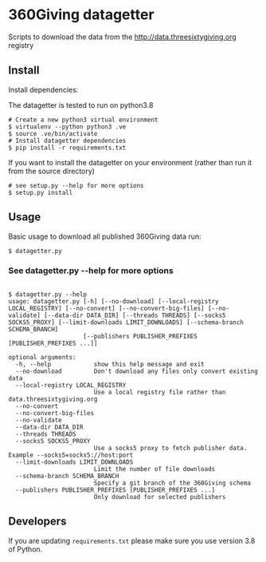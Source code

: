 # 360Giving datagetter
Scripts to download the data from the http://data.threesixtygiving.org registry

## Install

Install dependencies:

The datagetter is tested to run on python3.8

```
# Create a new python3 virtual environment
$ virtualenv --python python3 .ve
$ source .ve/bin/activate
# Install datagetter dependencies
$ pip install -r requirements.txt
```

If you want to install the datagetter on your environment (rather than run it from the source directory)
```
# see setup.py --help for more options
$ setup.py install
```


## Usage

Basic usage to download all published 360Giving data run:

```
$ datagetter.py
```

### See datagetter.py --help for more options

```

$ datagetter.py --help
usage: datagetter.py [-h] [--no-download] [--local-registry LOCAL_REGISTRY] [--no-convert] [--no-convert-big-files] [--no-validate] [--data-dir DATA_DIR] [--threads THREADS] [--socks5 SOCKS5_PROXY] [--limit-downloads LIMIT_DOWNLOADS] [--schema-branch SCHEMA_BRANCH]
                     [--publishers PUBLISHER_PREFIXES [PUBLISHER_PREFIXES ...]]

optional arguments:
  -h, --help            show this help message and exit
  --no-download         Don't download any files only convert existing data
  --local-registry LOCAL_REGISTRY
                        Use a local registry file rather than data.threesixtygiving.org
  --no-convert
  --no-convert-big-files
  --no-validate
  --data-dir DATA_DIR
  --threads THREADS
  --socks5 SOCKS5_PROXY
                        Use a socks5 proxy to fetch publisher data. Example --socks5=socks5://host:port
  --limit-downloads LIMIT_DOWNLOADS
                        Limit the number of file downloads
  --schema-branch SCHEMA_BRANCH
                        Specify a git branch of the 360Giving schema
  --publishers PUBLISHER_PREFIXES [PUBLISHER_PREFIXES ...]
                        Only download for selected publishers
```

## Developers

If you are updating `requirements.txt` please make sure you use version 3.8 of Python.
